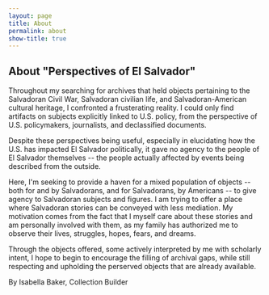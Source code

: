 ```yaml
---
layout: page
title: About
permalink: about
show-title: true
---
```


About "Perspectives of El Salvador"
--

Throughout my searching for archives that held objects pertaining to the Salvadoran Civil War, Salvadoran civilian life, and Salvadoran-American cultural heritage, I confronted a frusterating reality. I could only find artifacts on subjects explicitly linked to U.S. policy, from the perspective of U.S. policymakers, journalists, and declassified documents. 

Despite these perspectives being useful, especially in elucidating how the U.S. has impacted El Salvador politically, it gave no agency to the people of El Salvador themselves -- the people actually affected by events being described from the outside. 

Here, I'm seeking to provide a haven for a mixed population of objects -- both for and by Salvadorans, and for Salvadorans, by Americans -- to give agency to Salvadoran subjects and figures. I am trying to offer a place where Salvadoran stories can be conveyed with less mediation. My motivation comes from the fact that I myself care about these stories and am personally involved with them, as my family has authorized me to observe their lives, struggles, hopes, fears, and dreams. 

Through the objects offered, some actively interpreted by me with scholarly intent, I hope to begin to encourage the filling of archival gaps, while still respecting and upholding the perserved objects that are already available.

By Isabella Baker, Collection Builder 
